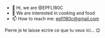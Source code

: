 - 👋 Hi, we are @EPFL180C
- 👀 We are interested in cooking and food
- 📫 How to reach me: epfl180c@gmail.com

Pierre je te laisse ecrire ce que tu veux ici... :wink:
